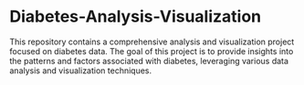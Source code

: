 # Diabetes-Analysis-Visualization
This repository contains a comprehensive analysis and visualization project focused on diabetes data. The goal of this project is to provide insights into the patterns and factors associated with diabetes, leveraging various data analysis and visualization techniques.

